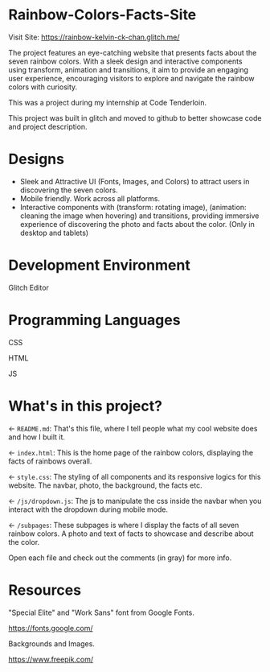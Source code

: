 # Rainbow-Colors-Facts-Site

Visit Site: https://rainbow-kelvin-ck-chan.glitch.me/

The project features an eye-catching website that presents facts about the seven rainbow colors. With a sleek design and interactive components using transform, animation and transitions, it aim to provide an engaging user experience, encouraging visitors to explore and navigate the rainbow colors with curiosity.

This was a project during my internship at Code Tenderloin.

This project was built in glitch and moved to github to better showcase code and project description.

# Designs

- Sleek and Attractive UI (Fonts, Images, and Colors) to attract users in discovering the seven colors.
- Mobile friendly. Work across all platforms.
- Interactive components with (transform: rotating image), (animation: cleaning the image when hovering) and transitions, providing immersive experience of discovering the photo and facts about the color. (Only in desktop and tablets)

# Development Environment

Glitch Editor

# Programming Languages

CSS

HTML

JS

# What's in this project?

← `README.md`: That's this file, where I tell people what my cool website does and how I built it.

← `index.html`: This is the home page of the rainbow colors, displaying the facts of rainbows overall.

← `style.css`: The styling of all components and its responsive logics for this website. The navbar, photo, the background, the facts etc.

← `/js/dropdown.js`:  The js to manipulate the css inside the navbar when you interact with the dropdown during mobile mode.

← `/subpages`: These subpages is where I display the facts of all seven rainbow colors. A photo and text of facts to showcase and describe about the color.

Open each file and check out the comments (in gray) for more info.

# Resources

"Special Elite" and "Work Sans" font from Google Fonts.

https://fonts.google.com/

Backgrounds and Images.

https://www.freepik.com/